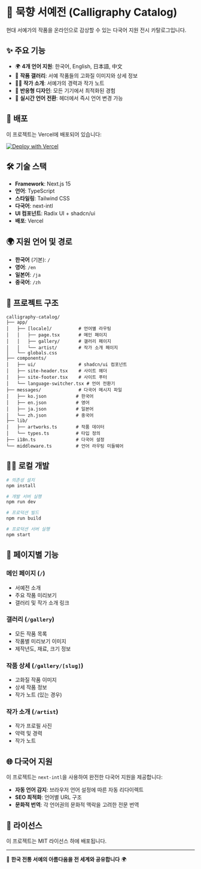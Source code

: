 # 🎨 묵향 서예전 (Calligraphy Catalog)

현대 서예가의 작품을 온라인으로 감상할 수 있는 다국어 지원 전시 카탈로그입니다.

## ✨ 주요 기능

- 🌍 **4개 언어 지원**: 한국어, English, 日本語, 中文
- 🎨 **작품 갤러리**: 서예 작품들의 고화질 이미지와 상세 정보
- 👨‍🎨 **작가 소개**: 서예가의 경력과 작가 노트
- 📱 **반응형 디자인**: 모든 기기에서 최적화된 경험
- 🔄 **실시간 언어 전환**: 헤더에서 즉시 언어 변경 가능

## 🚀 배포

이 프로젝트는 Vercel에 배포되어 있습니다:

[![Deploy with Vercel](https://vercel.com/button)](https://vercel.com/new/clone?repository-url=https://github.com/jlinsights/calligraphy-catalog)

## 🛠 기술 스택

- **Framework**: Next.js 15
- **언어**: TypeScript
- **스타일링**: Tailwind CSS
- **다국어**: next-intl
- **UI 컴포넌트**: Radix UI + shadcn/ui
- **배포**: Vercel

## 🌍 지원 언어 및 경로

- **한국어** (기본): `/`
- **영어**: `/en`
- **일본어**: `/ja`
- **중국어**: `/zh`

## 📁 프로젝트 구조

```
calligraphy-catalog/
├── app/
│   ├── [locale]/          # 언어별 라우팅
│   │   ├── page.tsx       # 메인 페이지
│   │   ├── gallery/       # 갤러리 페이지
│   │   └── artist/        # 작가 소개 페이지
│   └── globals.css
├── components/
│   ├── ui/                # shadcn/ui 컴포넌트
│   ├── site-header.tsx    # 사이트 헤더
│   ├── site-footer.tsx    # 사이트 푸터
│   └── language-switcher.tsx # 언어 전환기
├── messages/              # 다국어 메시지 파일
│   ├── ko.json           # 한국어
│   ├── en.json           # 영어
│   ├── ja.json           # 일본어
│   └── zh.json           # 중국어
├── lib/
│   ├── artworks.ts       # 작품 데이터
│   └── types.ts          # 타입 정의
├── i18n.ts               # 다국어 설정
└── middleware.ts         # 언어 라우팅 미들웨어
```

## 🏃‍♂️ 로컬 개발

```bash
# 의존성 설치
npm install

# 개발 서버 실행
npm run dev

# 프로덕션 빌드
npm run build

# 프로덕션 서버 실행
npm start
```

## 🎯 페이지별 기능

### 메인 페이지 (`/`)
- 서예전 소개
- 주요 작품 미리보기
- 갤러리 및 작가 소개 링크

### 갤러리 (`/gallery`)
- 모든 작품 목록
- 작품별 미리보기 이미지
- 제작년도, 재료, 크기 정보

### 작품 상세 (`/gallery/[slug]`)
- 고화질 작품 이미지
- 상세 작품 정보
- 작가 노트 (있는 경우)

### 작가 소개 (`/artist`)
- 작가 프로필 사진
- 약력 및 경력
- 작가 노트

## 🌐 다국어 지원

이 프로젝트는 `next-intl`을 사용하여 완전한 다국어 지원을 제공합니다:

- **자동 언어 감지**: 브라우저 언어 설정에 따른 자동 리다이렉트
- **SEO 최적화**: 언어별 URL 구조
- **문화적 번역**: 각 언어권의 문화적 맥락을 고려한 전문 번역

## 📝 라이선스

이 프로젝트는 MIT 라이선스 하에 배포됩니다.

---

🎨 **한국 전통 서예의 아름다움을 전 세계와 공유합니다** 🌍
